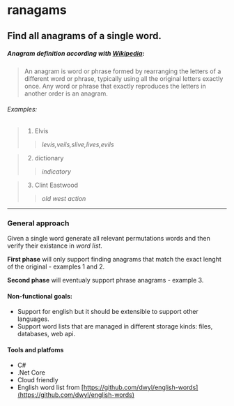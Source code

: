 # ranagams
Find all anagrams of a single word.
----

##### Anagram definition according with [Wikipedia](https://en.wikipedia.org/wiki/Anagram):
>An anagram is word or phrase formed by rearranging the letters of a different word or phrase, typically using all the original letters exactly once.
Any word or phrase that exactly reproduces the letters in another order is an anagram.

###### Examples:
> 1. Elvis
>>*levis,veils,slive,lives,evils*

>2. dictionary
>>*indicatory*

>3. Clint Eastwood
>>*old west action*
-----
### General approach

Given a single word generate all relevant permutations words and then verify their existance in *word list*.

**First phase** will only support finding anagrams that match the exact lenght of the original - examples 1 and 2.

**Second phase** will eventualy support phrase anagrams - example 3.

#### Non-functional goals:

* Support for english but it should be extensible to support other languages.
* Support word lists that are managed in different storage kinds: files, databases, web api.

#### Tools and platfoms
* C#
* .Net Core
* Cloud friendly
* English word list from [https://github.com/dwyl/english-words](https://github.com/dwyl/english-words)
  
